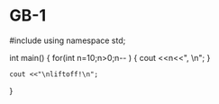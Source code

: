 GB-1
====
#include<iostream>
using namespace std;

int main()
{
	for(int n=10;n>0;n-- )
	{
	cout <<n<<", \n";
	}
	
	
	cout <<"\nliftoff!\n";	
	
}

